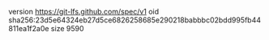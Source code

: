 version https://git-lfs.github.com/spec/v1
oid sha256:23d5e64324eb27d5ce6826258685e290218babbbc02bdd995fb44811ea1f2a0e
size 9590
